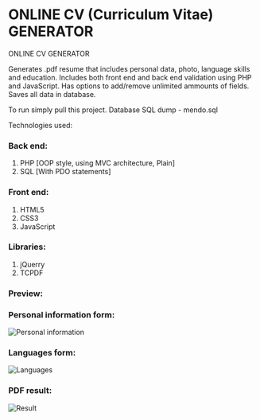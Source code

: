 # ONLINE CV (Curriculum Vitae) GENERATOR

ONLINE CV GENERATOR

Generates .pdf resume that includes personal data, photo, language skills and education.
Includes both front end and back end validation using PHP and JavaScript. 
Has options to add/remove unlimited ammounts of fields. Saves all data in database.

To run simply pull this project.
Database SQL dump - mendo.sql

Technologies used:

### Back end:

1. PHP [OOP style, using MVC architecture, Plain]
2. SQL [With PDO statements]

### Front end:

1. HTML5
2. CSS3
2. JavaScript

### Libraries:

1. jQuerry
2. TCPDF

### Preview:
### Personal information form:
![Personal information](https://i.ibb.co/n0Yr6QT/Screenshot-2021-01-09-CV-ener-anas-forma.jpg "Personal info")
### Languages form:
![Languages](https://i.ibb.co/HFqnYhY/Screenshot-2021-01-09-CV-ener-anas-forma-1.jpg "Languages")
### PDF result:
![Result](https://i.ibb.co/JtkQMG1/Screenshot-2021-01-09-controller-php.png "Result")
